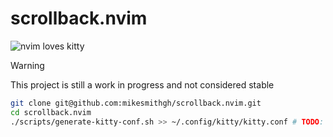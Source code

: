 # scrollback.nvim
![nvim loves kitty](https://img.shields.io/static/v1?style=fl&label=%E2%9D%A4%EF%B8%8F&message=%F0%9F%90%B1&logo=neovim&labelColor=282828&logoColor=8faa80&color=282828)
> [!WARNING]  
> This project is still a work in progress and not considered stable

```sh
git clone git@github.com:mikesmithgh/scrollback.nvim.git
cd scrollback.nvim
./scripts/generate-kitty-conf.sh >> ~/.config/kitty/kitty.conf # TODO: improve generation and avoid duplicates
```
